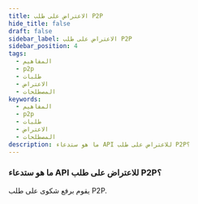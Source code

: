 ```yaml
---
title: الاعتراض على طلب P2P
hide_title: false
draft: false
sidebar_label: الاعتراض على طلب P2P
sidebar_position: 4
tags:
  - المفاهيم
  - p2p
  - طلبات
  - الاعتراض
  - المصطلحات
keywords:
  - المفاهيم
  - p2p
  - طلبات
  - الاعتراض
  - المصطلحات
description: ما هو ستدعاء API للاعتراض على طلب P2P؟
---
```


### ما هو ستدعاء API للاعتراض على طلب P2P؟

يقوم برفع شكوى على طلب P2P.
